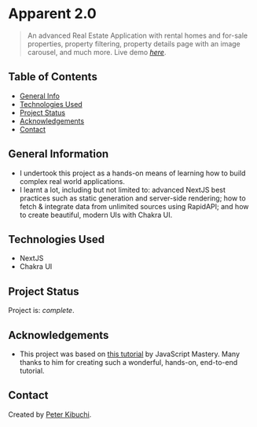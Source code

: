 # Apparent 2.0

> An advanced Real Estate Application with rental homes and for-sale properties, property filtering, property details page with an image carousel, and much more.
> Live demo [_here_](https://apparent-eight.vercel.app/).

## Table of Contents

- [General Info](#general-information)
- [Technologies Used](#technologies-used)
- [Project Status](#project-status)
- [Acknowledgements](#acknowledgements)
- [Contact](#contact)

## General Information

- I undertook this project as a hands-on means of learning how to build complex real world applications.
- I learnt a lot, including but not limited to: advanced NextJS best practices such as static generation and server-side rendering; how to fetch & integrate data from unlimited sources using RapidAPI; and how to create beautiful, modern UIs with Chakra UI.

## Technologies Used

- NextJS
- Chakra UI

## Project Status

Project is: _complete_.

## Acknowledgements

- This project was based on [this tutorial](https://youtu.be/y47gYvXchXM) by JavaScript Mastery. Many thanks to him for creating such a wonderful, hands-on, end-to-end tutorial.

## Contact

Created by [Peter Kibuchi](https://www.peterkibuchi.com/).
